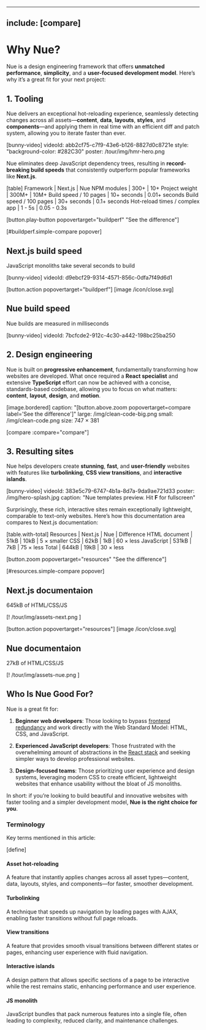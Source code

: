 
---
include: [compare]
---


# Why Nue?
Nue is a design engineering framework that offers **unmatched performance**, **simplicity**, and a **user-focused development model**. Here’s why it’s a great fit for your next project:


## 1. Tooling
Nue delivers an exceptional hot-reloading experience, seamlessly detecting changes across all assets—**content**, **data**, **layouts**, **styles**, and **components**—and applying them in real time with an efficient diff and patch system, allowing you to iterate faster than ever.

[bunny-video]
  videoId: abb2cf75-c7f9-43e6-b126-8827d0c8721e
  style: "background-color: #282C30"
  poster: /tour/img/hmr-hero.png

Nue eliminates deep JavaScript dependency trees, resulting in **record-breaking build speeds** that consistently outperform popular frameworks like **Next.js**.

[table]
  Framework                         |  Next.js       |  Nue
  NPM modules                       |  300+          |  10+
  Project weight                    |  300M+         |  10M+
  Build speed / 10 pages            |  10+ seconds   |  0.01+ seconds
  Build speed / 100 pages           |  30+ seconds   |  0.1+ seconds
  Hot-reload times / complex app    |  1 - 5s        |  0.05 - 0.3s

[button.play-button popovertarget="buildperf" "See the difference"]

[#buildperf.simple-compare popover]

  ## Next.js build speed
  JavaScript monoliths take several seconds to build

  [bunny-video]
    videoId: d9ebcf29-9314-4571-856c-0dfa7f49d6d1

  [button.action popovertarget="buildperf"]
    [image /icon/close.svg]

  ## Nue build speed
  Nue builds are measured in milliseconds

  [bunny-video]
    videoId: 7bcfcde2-912c-4c30-a442-198bc25ba250


## 2. Design engineering
Nue is built on **progressive enhancement**, fundamentally transforming how websites are developed. What once required a **React specialist** and extensive **TypeScript** effort can now be achieved with a concise, standards-based codebase, allowing you to focus on what matters: **content**, **layout**, **design**, and **motion**.


[image.bordered]
  caption: "[button.above.zoom popovertarget=compare label='See the difference']"
  large: /img/clean-code-big.png
  small: /img/clean-code.png
  size: 747 × 381

[compare :compare="compare"]


## 3. Resulting sites
Nue helps developers create **stunning**, **fast**, and **user-friendly** websites with features like **turbolinking**, **CSS view transitions**, and **interactive islands**.

[bunny-video]
  videoId: 383e5c79-6747-4b1a-8d7a-9da9ae721d33
  poster: /img/hero-splash.jpg
  caption: "Nue templates preview. Hit **F** for fullscreen"

Surprisingly, these rich, interactive sites remain exceptionally lightweight, comparable to text-only websites. Here’s how this documentation area compares to Next.js documentation:

[table.with-total]
  Resources         | Next.js   | Nue      | Difference
  HTML document     | 51kB      | 10kB     | 5 × smaller
  CSS               | 62kB      | 1kB      | 60 × less
  JavaScript        | 531kB     | 7kB      | 75 × less
  Total             | 644kB     | 19kB     | 30 × less

[button.zoom popovertarget="resources" "See the difference"]

[#resources.simple-compare popover]

  ## Next.js documentaion
  645kB of HTML/CSS/JS

  [! /tour/img/assets-next.png ]

  [button.action popovertarget="resources"]
    [image /icon/close.svg]

  ## Nue documentaion
  27kB of HTML/CSS/JS

  [! /tour/img/assets-nue.png ]


## Who Is Nue Good For?
Nue is a great fit for:

1. **Beginner web developers**: Those looking to bypass [frontend redundancy](//roadmap.sh/frontend) and work directly with the Web Standard Model: HTML, CSS, and JavaScript.

2. **Experienced JavaScript developers**: Those frustrated with the overwhelming amount of abstractions in the [React stack](//roadmap.sh/react) and seeking simpler ways to develop professional websites.

3. **Design-focused teams**: Those prioritizing user experience and design systems, leveraging modern CSS to create efficient, lightweight websites that enhance usability without the bloat of JS monoliths.

In short: if you’re looking to build beautiful and innovative websites with faster tooling and a simpler development model, **Nue is the right choice for you**.


### Terminology
Key terms mentioned in this article:

[define]
  #### Asset hot-reloading
  A feature that instantly applies changes across all asset types—content, data, layouts, styles, and components—for faster, smoother development.

  #### Turbolinking
  A technique that speeds up navigation by loading pages with AJAX, enabling faster transitions without full page reloads.

  #### View transitions
  A feature that provides smooth visual transitions between different states or pages, enhancing user experience with fluid navigation.

  #### Interactive islands
  A design pattern that allows specific sections of a page to be interactive while the rest remains static, enhancing performance and user experience.

  #### JS monolith
  JavaScript bundles that pack numerous features into a single file, often leading to complexity, reduced clarity, and maintenance challenges.

